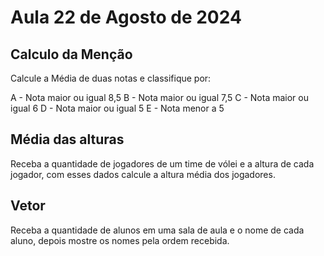 # Aula 22 de Agosto de 2024

## Calculo da Menção
Calcule a Média de duas notas e classifique por:

A - Nota maior ou igual 8,5
B - Nota maior ou igual 7,5
C - Nota maior ou igual 6
D - Nota maior ou igual 5
E - Nota menor a 5


## Média das alturas
Receba a quantidade de jogadores de um time de vólei e a altura de cada jogador,
com esses dados calcule a altura média dos jogadores.


## Vetor
Receba a quantidade de alunos em uma sala de aula e o nome de cada aluno, depois mostre os nomes pela ordem recebida.